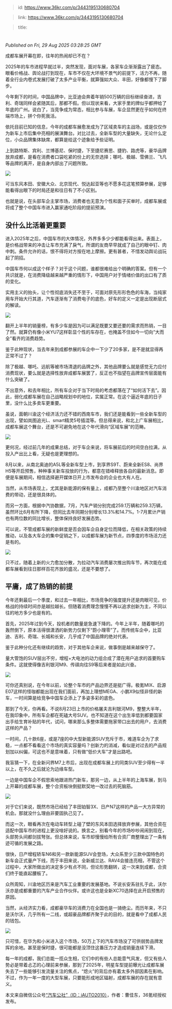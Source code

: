 > id: https://www.36kr.com/p/3443195130680704

> link: https://www.36kr.com/p/3443195130680704

> title: 

# 
_Published on Fri, 29 Aug 2025 03:28:25 GMT_

成都车展开幕在即，往年的热闹却已不在？

2025年的车市进程早就过半，突然发现，面对车展，各家车企渐渐露出了疲态。眼看价格战、舆论战打到现在，车市不仅在大环境不景气的前提下，活力不再，随着全行业内卷式发展打破了太多产业平衡，就算强如大众、丰田，好像都慢下了脚步。

今年剩下的时间，中国品牌中，比亚迪会奔着年销500万辆的目标继续奋进，吉利、奇瑞同样会紧随其后，那都不假。但以现状来看，大家手里的牌似乎都押给了年底的广州。说白了，当竞争成为常态，相比参与车展，车企显然更在乎如何在终端市场上，拼个你死我活。

依托目前已知的信息，今年的成都车展愈发成为了区域卖车的主战场，或是仅仅作为新车上市后集中亮相的展演舞台。对比过去，全新车型的大量缺失，无论什么定位，小众品牌集体缺席，都算是给这个迹象给予些证明。

上到路特斯、宾利、兰博基尼、保时捷，下至捷尼赛思、捷豹、路虎等，豪华品牌放弃成都，是看在消费者口袋吃紧的份上的无奈选择；哪吒、极越、雪佛兰、飞凡等品牌的离开，是自身内部出了问题所致。

![](https://img.36krcdn.com/hsossms/20250829/v2_17ed0eccb89e487b964b3c50d1ae3550@000000_oswg112429oswg1080oswg846_img_000?x-oss-process=image/format,jpg/interlace,1)

可当东风本田、安徽大众、北京现代、悦达起亚等也不愿多花这笔预算参展，足够能看得出眼下的时局还是和往日有了不小区别。

也就是说，在头部车企主掌市场，消费者也无意为个性和面子买单时，成都车展或将成了整个中国车市进入赢家通吃阶段的提前预演。

**没什么比活着更重要**
-------------

进入2025年之后，中国车市的大体情况，外界多多少少都能看得出来。表面上，是价格战带来的冲击让车市充满了戾气，所谓的友商早早就成了自己的眼中钉、肉中刺。条件允许的话，恨不得将对方按在地上摩擦。更有甚者，不惜发动舆论战玩起了阴招。

中国车市何以成这个样子？对于这个问题，谁都很难给出个明确的答案。但有一个共识就是，在消费降级越来越严重的情形下，中国用户对于情绪价值的出口有了质的变化。

实用主义的抬头，让个性彻底消失还不至于，可面对原先形形色色的车海，当纯家用车开始大行其道，汽车逐渐有了消费电子的底色，好车的定义一定是出现断层式的解读。

![](https://img.36krcdn.com/hsossms/20250829/v2_0503dd76764c44cda6aba0362ebb7f80@000000_oswg96906oswg1080oswg719_img_000?x-oss-process=image/format,jpg/interlace,1)

翻开上半年的销量榜，有多少车是因为可以满足既要又要还要的需求而热销，一目了然。就算仍有像小米YU7这样彰显个性的车存在，也掩盖不住如今一切向“大而全”看齐的消费趋势。

鉴于此种现状，当去年来到成都参展的车企中一下少了20多家，是不是就显得再正常不过了？

除了极越、哪吒、远航等被市场清退的品牌之外，其他品牌要么就是感觉无力应付消费现状，要么就是选择性放弃成都车展罢了，反正也不指望在品牌宣传层面能有什么突破了。

不出意外，和去年相比，所有车企对于当下时局的考虑都落在了“如何活下去”。因此，弱化成都车展在自己战略规划中的地位，实属正常。在这个逼近年底的日子里，没什么比多卖车更重要。

虽说，面朝川渝这个经济活力还不错的西南车市，我们还是能看到一些全新车型的出现，譬如岚图追光L、smart精灵5号插混等。但总得来说，和北上广车展相比，成都车展这个舞台，还是不可避免地在这个年代滑向“区域车展”的范畴。

![](https://img.36krcdn.com/hsossms/20250829/v2_48a145b760d643338380516db8ae624f@000000_oswg115015oswg1080oswg691_img_000?x-oss-process=image/format,jpg/interlace,1)

更何况，经过前几年的成果总结，对于车企来说，将车展前后的时间空白拉满，从投入产出比上看，无疑也是更理想的。

8月以来，从南北奥迪的A5L等全新车型上市，到享界S9T、蔚来全新ES8、尚界H5等开启预售，种种事关新车投放的行为，都意在错峰释放各自的最新消息。即便是车展期间，相信选择避开媒体日开上市发布会的企业也大有人在。

当然，从市场表现上，尤其是新能源的保有量上，成都乃至整个川渝地区对汽车消费的带动，还是很具体的。

而另一方面，根据中汽协数据，7月，汽车产销分别完成259.1万辆和259.3万辆，虽然环比6月有所下降，但同比去年同期分别增长13.3%和14.7%。1-7月累计产销也有两位数的同比增长，整体保持良好发展态势。

可以说，不管成都车展的新鲜度是否会因车企自身定位而降低，在相关政策的持续推动，以及各大车企的集中促销之下，以成都车展为新节点，四季度的市场活力还是有的。

![](https://img.36krcdn.com/hsossms/20250829/v2_c0719dce81814056b303f70104026a6e@000000_oswg153237oswg1080oswg719_img_000?x-oss-process=image/format,jpg/interlace,1)

只不过，随着上新的火力愈加分散，为拉动汽车消费屡次推出购车节，再次能在成都车展看到往日那样百花齐放的盛况，还是不要想了。

**平庸，成了热销的前提**
--------------

今年还剩最后一个季度，和过去一年相比，市场竞争的强度提升还是肉眼可见，价格战的持续时间亦是越拉越长。但随着消费理念慢慢不再以追求创新为主，不同以往的地方多少也是有的。

首先，2025年过到今天，投机者的数量是急速下降的。今年上半年，随着哪吒的轰然倒下，原本活得很潇洒的新势力仅剩下“蔚小理零”了。而传统车企中，比亚迪、吉利、奇瑞、长城和长安，几乎成了中国品牌的绝对代表。

鉴于此种分化还有继续的趋势，对于其他车企来说，做事倒是越来越保守了。

量大管饱的SUV层出不穷，增程+大电池的动力组合成了潜在用户追求的首要购车条件。这就使得像吉利银河M9、传祺向往S9等后来者是如此兴奋。

![](https://img.36krcdn.com/hsossms/20250829/v2_78cea22354ef4e01857ea33f5fe5fd56@000000_oswg57364oswg1080oswg540_img_000?x-oss-process=image/format,jpg/interlace,1)

可你还真别说，在今年以前，论整个车市的产品边界还是挺广得。极氪MIX、启源E07这样的怪咖都能出现在我们面前，再加上理想MEGA、小鹏X9似怪非怪的新车，一时间算是给竞争中国车企添上了多姿多彩的底色。

那到了今天，你再看。不说8月23日上市的价格屠夫吉利银河M9，整整大半年，在我印象中，所有车企都在死磕大号SUV。也不知道在这个出生率低到都要国家出手给生育补贴的年代，试问，哪来那么多整体需要拖家带口出去的用户，去消费这样的产品？

一时间，几十款6座，或是7座的中大型新能源SUV充斥于市，难道车企为了求稳，一点都不看看这个市场的真实容量吗？创新力的消减，看似是对过去的产品规划加以纠偏，可这也不是意味着，只有做“低价大车”才是出路吧。

我盲猜一下，在全新问界M7上市后，出现在成都车展上的同类SUV至少得有一半以上，在不久之后就沦为边缘车型。

一边是中国车企不假思索地跟进热门新车，那另一边，从上半年的上海车展，到马上开幕的成都车展，整个合资板块倒挺默契地一改过去的死脑筋。

![](https://img.36krcdn.com/hsossms/20250829/v2_3d8a4525bc644e04b68ef16666fb5df3@000000_oswg124879oswg1080oswg720_img_000?x-oss-process=image/format,jpg/interlace,1)

对于它们来说，既然市场已经给了丰田铂智3X、日产N7这样的产品一大方异常的机会。那就没什么理由非要固执己见了。

而这一次，眼看再次在电动车转型上碰了壁的东风本田选择放弃参展，其他合资在适配中国车市的进程上更没啥好说的。换言之，别看今年的市场吵吵闹闹到现在，头部势头间都剑拔弩张。但总体来说，车市却慢慢给所有合资厂商整理出了一条有迹可循的发展之路。

很快，日产增程轿车N6和另一款新能源SUV会登场，大众系至少三款中国特色的新车会正式量产下线，而于丰田来说，全新威兰达、RAV4会接连亮相，不管这个过程中，大家所做出的决定多少有点不同，但论形势翻转，这一次来到成都，合资们终于能直起腰板了。

众所周知，川渝地区历来是汽车工业重要的发展基地。不说长安系驻扎于此，沃尔沃亦是成都重要的汽车产业合作伙伴。或许这也是全新XC70选择在此开启预售的原因。

当然，从经济实力看，成都豪华车的消费力在全国也是一骑绝尘。而历年来，不只是沃尔沃，几乎所有一二线，或超豪品牌都齐聚于此的目的，就是看中了成都人民的钱包。

![](https://img.36krcdn.com/hsossms/20250829/v2_50ee3e9a6a914d59b368959b0de6073f@000000_oswg45543oswg1080oswg607_img_000?x-oss-process=image/format,jpg/interlace,1)

只可惜，在华为和小米进入这个市场，50万上下的汽车市场没了可供弱势品牌发挥的余地。甚至是保时捷，很可能都是没顶住这番压力才造成销量连续下滑。

每一年的成都，我们总能一揽众生相，它们中的有些人总能意气风发，但又有些人势必是带着忐忑的心理前来参展，那到了2025年，明星车型提前曝光让成都车展失去了一些能够引发流量关注的焦点，“熄火”的背后亦有着太多外部因素在影响。不过，作为一年一度的大型车展，只要能形成地区辐射，成都车展的存在就有意义。

本文来自微信公众号[“汽车公社”（ID：iAUTO2010）](https://mp.weixin.qq.com/s?__biz=MjM5MTY0Njc2MQ==&mid=2659302717&idx=2&sn=bf976a3b81d8d4882ec52d6eb154af65&chksm=bc1ccb8872dc1874f86256ce6033aca9a6ef18863a14d358dcb88e15295d1dc3be32faf20ca7&scene=0&xtrack=1#rd)，作者：曹佳东，36氪经授权发布。
